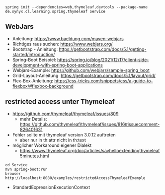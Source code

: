 

```shell
spring init --dependencies=web,thymeleaf,devtools --package-name de.synyx.cl.learning.spring.thymeleaf Service
```


## WebJars

* Anleitung: https://www.baeldung.com/maven-webjars
* Richtiges raus suchen: https://www.webjars.org/
* Bootstrap - Anleitung: https://getbootstrap.com/docs/5.1/getting-started/introduction/
* Spring-Boot Beispiel: https://spring.io/blog/2021/12/17/client-side-development-with-spring-boot-applications
* Webjars-Example: https://github.com/webjars/sample-spring_boot
* Grid-Layout-Anleitung: https://getbootstrap.com/docs/5.1/layout/grid/
* Flex-Box-Anleitung: https://css-tricks.com/snippets/css/a-guide-to-flexbox/#flexbox-background


## restricted access unter Thymeleaf

* https://github.com/thymeleaf/thymeleaf/issues/809
  * mehr Details: https://github.com/thymeleaf/thymeleaf/issues/816#issuecomment-826401631
* Fehler sollte mit thymeleaf version 3.0.12 auftreten
  * aber nur in th:attr nicht in th:text
* möglicher Workaround eigener Dialekt
  * https://www.thymeleaf.org/doc/articles/sayhelloextendingthymeleaf5minutes.html

```shell
cd Service
mvn spring-boot:run
browser http://localhost:8080/examples/restrictedAccessThymeleafExample
```

* StandardExpressionExecutionContext
